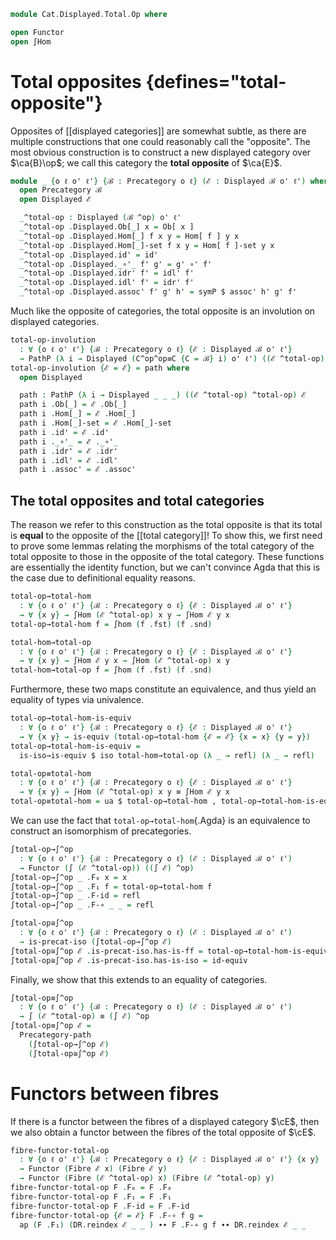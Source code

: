 <!--
```agda
open import Cat.Functor.Equivalence.Path
open import Cat.Functor.Equivalence
open import Cat.Displayed.Fibre
open import Cat.Displayed.Total
open import Cat.Displayed.Base
open import Cat.Prelude

import Cat.Displayed.Reasoning as DR
```
-->

```agda
module Cat.Displayed.Total.Op where

open Functor
open ∫Hom
```

# Total opposites {defines="total-opposite"}

Opposites of [[displayed categories]] are somewhat subtle, as there are
multiple constructions that one could reasonably call the "opposite".
The most obvious construction is to construct a new displayed category
over $\ca{B}\op$; we call this category the **total opposite** of
$\ca{E}$.

```agda
module _ {o ℓ o' ℓ'} {ℬ : Precategory o ℓ} (ℰ : Displayed ℬ o' ℓ') where
  open Precategory ℬ
  open Displayed ℰ

  _^total-op : Displayed (ℬ ^op) o' ℓ'
  _^total-op .Displayed.Ob[_] x = Ob[ x ]
  _^total-op .Displayed.Hom[_] f x y = Hom[ f ] y x
  _^total-op .Displayed.Hom[_]-set f x y = Hom[ f ]-set y x
  _^total-op .Displayed.id' = id'
  _^total-op .Displayed._∘'_ f' g' = g' ∘' f'
  _^total-op .Displayed.idr' f' = idl' f'
  _^total-op .Displayed.idl' f' = idr' f'
  _^total-op .Displayed.assoc' f' g' h' = symP $ assoc' h' g' f'
```

Much like the opposite of categories, the total opposite is an involution
on displayed categories.

```agda
total-op-involution
  : ∀ {o ℓ o' ℓ'} {ℬ : Precategory o ℓ} {ℰ : Displayed ℬ o' ℓ'}
  → PathP (λ i → Displayed (C^op^op≡C {C = ℬ} i) o' ℓ') ((ℰ ^total-op) ^total-op) ℰ
total-op-involution {ℰ = ℰ} = path where
  open Displayed

  path : PathP (λ i → Displayed _ _ _) ((ℰ ^total-op) ^total-op) ℰ
  path i .Ob[_] = ℰ .Ob[_]
  path i .Hom[_] = ℰ .Hom[_]
  path i .Hom[_]-set = ℰ .Hom[_]-set
  path i .id' = ℰ .id'
  path i ._∘'_ = ℰ ._∘'_
  path i .idr' = ℰ .idr'
  path i .idl' = ℰ .idl'
  path i .assoc' = ℰ .assoc'

```

## The total opposites and total categories

The reason we refer to this construction as the total opposite is that
its total is **equal** to the opposite of the [[total category]]!  To
show this, we first need to prove some lemmas relating the morphisms of
the total category of the total opposite to those in the opposite of the
total category. These functions are essentially the identity function,
but we can't convince Agda that this is the case due to definitional
equality reasons.

```agda
total-op→total-hom
  : ∀ {o ℓ o' ℓ'} {ℬ : Precategory o ℓ} {ℰ : Displayed ℬ o' ℓ'}
  → ∀ {x y} → ∫Hom (ℰ ^total-op) x y → ∫Hom ℰ y x
total-op→total-hom f = ∫hom (f .fst) (f .snd)

total-hom→total-op
  : ∀ {o ℓ o' ℓ'} {ℬ : Precategory o ℓ} {ℰ : Displayed ℬ o' ℓ'}
  → ∀ {x y} → ∫Hom ℰ y x → ∫Hom (ℰ ^total-op) x y
total-hom→total-op f = ∫hom (f .fst) (f .snd)
```

Furthermore, these two maps constitute an equivalence, and thus yield
an equality of types via univalence.

```agda
total-op→total-hom-is-equiv
  : ∀ {o ℓ o' ℓ'} {ℬ : Precategory o ℓ} {ℰ : Displayed ℬ o' ℓ'}
  → ∀ {x y} → is-equiv (total-op→total-hom {ℰ = ℰ} {x = x} {y = y})
total-op→total-hom-is-equiv =
  is-iso→is-equiv $ iso total-hom→total-op (λ _ → refl) (λ _ → refl)

total-op≡total-hom
  : ∀ {o ℓ o' ℓ'} {ℬ : Precategory o ℓ} {ℰ : Displayed ℬ o' ℓ'}
  → ∀ {x y} → ∫Hom (ℰ ^total-op) x y ≡ ∫Hom ℰ y x
total-op≡total-hom = ua $ total-op→total-hom , total-op→total-hom-is-equiv
```

We can use the fact that `total-op→total-hom`{.Agda} is an equivalence
to construct an isomorphism of precategories.

```agda
∫total-op→∫^op
  : ∀ {o ℓ o' ℓ'} {ℬ : Precategory o ℓ} (ℰ : Displayed ℬ o' ℓ')
  → Functor (∫ (ℰ ^total-op)) ((∫ ℰ) ^op)
∫total-op→∫^op _ .F₀ x = x
∫total-op→∫^op _ .F₁ f = total-op→total-hom f
∫total-op→∫^op _ .F-id = refl
∫total-op→∫^op _ .F-∘ _ _ = refl

∫total-op≅∫^op
  : ∀ {o ℓ o' ℓ'} {ℬ : Precategory o ℓ} (ℰ : Displayed ℬ o' ℓ')
  → is-precat-iso (∫total-op→∫^op ℰ)
∫total-op≅∫^op ℰ .is-precat-iso.has-is-ff = total-op→total-hom-is-equiv
∫total-op≅∫^op ℰ .is-precat-iso.has-is-iso = id-equiv
```

Finally, we show that this extends to an equality of categories.

```agda
∫total-op≡∫^op
  : ∀ {o ℓ o' ℓ'} {ℬ : Precategory o ℓ} (ℰ : Displayed ℬ o' ℓ')
  → ∫ (ℰ ^total-op) ≡ (∫ ℰ) ^op
∫total-op≡∫^op ℰ =
  Precategory-path
    (∫total-op→∫^op ℰ)
    (∫total-op≅∫^op ℰ)
```

# Functors between fibres

If there is a functor between the fibres of a displayed category $\cE$,
then we also obtain a functor between the fibres of the total opposite
of $\cE$.

```agda
fibre-functor-total-op
  : ∀ {o ℓ o' ℓ'} {ℬ : Precategory o ℓ} {ℰ : Displayed ℬ o' ℓ'} {x y}
  → Functor (Fibre ℰ x) (Fibre ℰ y)
  → Functor (Fibre (ℰ ^total-op) x) (Fibre (ℰ ^total-op) y)
fibre-functor-total-op F .F₀ = F .F₀
fibre-functor-total-op F .F₁ = F .F₁
fibre-functor-total-op F .F-id = F .F-id
fibre-functor-total-op {ℰ = ℰ} F .F-∘ f g =
  ap (F .F₁) (DR.reindex ℰ _ _ ) ∙∙ F .F-∘ g f ∙∙ DR.reindex ℰ _ _
```
